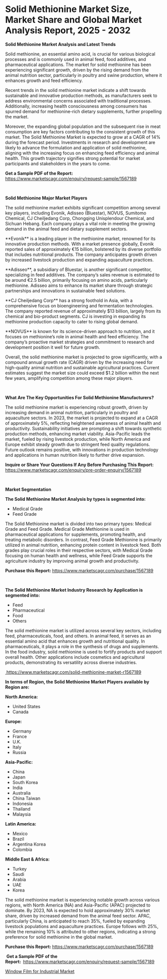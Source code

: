 <p><h1>Solid Methionine Market Size, Market Share and Global Market Analysis Report, 2025 - 2032</h1></p><p><strong>Solid Methionine Market Analysis and Latest Trends</strong></p>
<p><p>Solid methionine, an essential amino acid, is crucial for various biological processes and is commonly used in animal feed, food additives, and pharmaceutical applications. The market for solid methionine has been experiencing significant growth, driven by the rising demand from the animal nutrition sector, particularly in poultry and swine production, where it enhances growth and feed efficiency.</p><p>Recent trends in the solid methionine market indicate a shift towards sustainable and innovative production methods, as manufacturers seek to address environmental concerns associated with traditional processes. Additionally, increasing health consciousness among consumers has spurred demand for methionine-rich dietary supplements, further propelling the market.</p><p>Moreover, the expanding global population and the subsequent rise in meat consumption are key factors contributing to the consistent growth of this market. The Solid Methionine Market is expected to grow at a CAGR of 14% during the forecast period. Investments in research and development are likely to advance the formulation and application of solid methionine, aligning with the increasing focus on enhancing feed efficiency and animal health. This growth trajectory signifies strong potential for market participants and stakeholders in the years to come.</p></p>
<p><strong>Get a Sample PDF of the Report:&nbsp;</strong> <a href="https://www.marketscagr.com/enquiry/request-sample/1567189?utm_campaign=2138&utm_medium=2&utm_source=Github&utm_content=ia&utm_term=22032025&utm_id=solid-methionine">https://www.marketscagr.com/enquiry/request-sample/1567189</a></p>
<p>&nbsp;</p>
<p><strong>Solid Methionine Major Market Players</strong></p>
<p><p>The solid methionine market exhibits significant competition among several key players, including Evonik, Adisseo (Bluestar), NOVUS, Sumitomo Chemical, CJ Cheiljedang Corp, Chongqing Unisplendour Chemical, and Sichuan Hebang. Each company plays a vital role in meeting the growing demand in the animal feed and dietary supplement sectors.</p><p>**Evonik** is a leading player in the methionine market, renowned for its innovative production methods. With a market presence globally, Evonik reported sales of approximately €15 billion, bolstered by its diverse portfolio that includes nutritional products. The company anticipates growth driven by increased livestock production and expanding aquaculture practices.</p><p>**Adisseo**, a subsidiary of Bluestar, is another significant competitor, specializing in feed additives. The company’s sales revenue is estimated to be around €2.5 billion, primarily focusing on amino acids, particularly methionine. Adisseo aims to enhance its market share through strategic partnerships and innovations in sustainable feed solutions.</p><p>**CJ Cheiljedang Corp** has a strong foothold in Asia, with a comprehensive focus on bioengineering and fermentation technologies. The company reported revenue of approximately $13 billion, largely from its chemical and bio-product segments. CJ is investing in expanding its methionine production capacity to cater to rising global demand.</p><p>**NOVUS** is known for its science-driven approach to nutrition, and it focuses on methionine’s role in animal health and feed efficiency. The company’s proactive market strategies and commitment to research and development position it well for future growth.</p><p>Overall, the solid methionine market is projected to grow significantly, with a compound annual growth rate (CAGR) driven by the increasing need for high-quality animal nutrition and sustainable agricultural practices. Current estimates suggest the market size could exceed $1.2 billion within the next few years, amplifying competition among these major players.</p></p>
<p>&nbsp;</p>
<p><strong>What Are The Key Opportunities For Solid Methionine Manufacturers?</strong></p>
<p><p>The solid methionine market is experiencing robust growth, driven by increasing demand in animal nutrition, particularly in poultry and aquaculture sectors. In 2023, the market is projected to expand at a CAGR of approximately 5%, reflecting heightened awareness of animal health and productivity. Sustainability initiatives are prompting a shift towards synthetic production methods, enhancing market viability. Asia-Pacific leads the market, fueled by rising livestock production, while North America and Europe exhibit steady growth due to stringent feed quality regulations. Future outlook remains positive, with innovations in production technology and applications in human nutrition likely to further drive expansion.</p></p>
<p><strong>Inquire or Share Your Questions If Any Before Purchasing This Report:</strong> <a href="https://www.marketscagr.com/enquiry/pre-order-enquiry/1567189?utm_campaign=2138&utm_medium=2&utm_source=Github&utm_content=ia&utm_term=22032025&utm_id=solid-methionine">https://www.marketscagr.com/enquiry/pre-order-enquiry/1567189</a></p>
<p>&nbsp;</p>
<p><strong>Market Segmentation</strong></p>
<p><strong>The Solid Methionine Market Analysis by types is segmented into:</strong></p>
<p><ul><li>Medical Grade</li><li>Feed Grade</li></ul></p>
<p><p>The Solid Methionine market is divided into two primary types: Medical Grade and Feed Grade. Medical Grade Methionine is used in pharmaceutical applications for supplements, promoting health, and treating metabolic disorders. In contrast, Feed Grade Methionine is primarily utilized in animal nutrition, enhancing protein content in livestock feed. Both grades play crucial roles in their respective sectors, with Medical Grade focusing on human health and wellness, while Feed Grade supports the agriculture industry by improving animal growth and productivity.</p></p>
<p><strong>Purchase this Report:&nbsp;</strong><a href="https://www.marketscagr.com/purchase/1567189?utm_campaign=2138&utm_medium=2&utm_source=Github&utm_content=ia&utm_term=22032025&utm_id=solid-methionine">https://www.marketscagr.com/purchase/1567189</a></p>
<p>&nbsp;</p>
<p><strong>The Solid Methionine Market Industry Research by Application is segmented into:</strong></p>
<p><ul><li>Feed</li><li>Pharmaceutical</li><li>Food</li><li>Others</li></ul></p>
<p><p>The solid methionine market is utilized across several key sectors, including feed, pharmaceuticals, food, and others. In animal feed, it serves as an essential amino acid that enhances growth and nutritional quality. In pharmaceuticals, it plays a role in the synthesis of drugs and supplements. In the food industry, solid methionine is used to fortify products and support overall health. Other applications include cosmetics and agricultural products, demonstrating its versatility across diverse industries.</p></p>
<p><a href="https://www.marketscagr.com/solid-methionine-market-r1567189?utm_campaign=2138&utm_medium=2&utm_source=Github&utm_content=ia&utm_term=22032025&utm_id=solid-methionine">&nbsp;https://www.marketscagr.com/solid-methionine-market-r1567189</a></p>
<p><strong>In terms of Region, the Solid Methionine Market Players available by Region are:</strong></p>
<p>
    <p> <strong> North America: </strong>
        <ul>
            <li>United States</li>
            <li>Canada</li>
        </ul>
        </p> 
    <p> <strong> Europe: </strong>
        <ul>
            <li>Germany</li>
            <li>France</li>
            <li>U.K.</li>
            <li>Italy</li>
            <li>Russia</li>
        </ul>
        </p> 
    <p> <strong> Asia-Pacific: </strong>
        <ul>
            <li>China</li>
            <li>Japan</li>
            <li>South Korea</li>
            <li>India</li>
            <li>Australia</li>
            <li>China Taiwan</li>
            <li>Indonesia</li>
            <li>Thailand</li>
            <li>Malaysia</li>
        </ul>
        </p> 
    <p> <strong> Latin America: </strong>
        <ul>
            <li>Mexico</li>
            <li>Brazil</li>
            <li>Argentina Korea</li>
            <li>Colombia</li>
        </ul>
        </p> 
    <p> <strong> Middle East & Africa: </strong>
        <ul>
            <li>Turkey</li>
            <li>Saudi</li>
            <li>Arabia</li>
            <li>UAE</li>
            <li>Korea</li>
        </ul>
    </p>
    </p>
<p><p>The solid methionine market is experiencing notable growth across various regions, with North America (NA) and Asia-Pacific (APAC) projected to dominate. By 2023, NA is expected to hold approximately 30% market share, driven by increased demand from the animal feed sector. APAC, particularly China, is anticipated to reach 35%, fueled by expanding livestock populations and aquaculture practices. Europe follows with 25%, while the remaining 10% is attributed to other regions, indicating a strong preference for solid methionine in the global market.</p></p>
<p><strong>Purchase this Report: </strong><a href="https://www.marketscagr.com/purchase/1567189?utm_campaign=2138&utm_medium=2&utm_source=Github&utm_content=ia&utm_term=22032025&utm_id=solid-methionine">https://www.marketscagr.com/purchase/1567189</a></p>
<p>&nbsp;<strong>Get a Sample PDF of the Report:&nbsp;&nbsp;</strong><a href="https://www.marketscagr.com/enquiry/request-sample/1567189?utm_campaign=2138&utm_medium=2&utm_source=Github&utm_content=ia&utm_term=22032025&utm_id=solid-methionine">https://www.marketscagr.com/enquiry/request-sample/1567189</a></p>
<p><strong></strong></p>
<p><p><a href="https://github.com/joannesouthgate/Market-Research-Report-List-5/blob/main/window-film-for-industrial-market.md?utm_campaign=2138&utm_medium=2&utm_source=Github&utm_content=ia&utm_term=22032025&utm_id=solid-methionine">Window Film for Industrial Market</a></p></p>